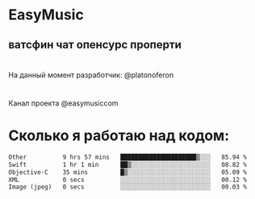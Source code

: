 # EasyMusic
## ватсфин чат опенсурс проперти

#
На данный момент разработчик: @platonoferon
#
Канал проекта @easymusiccom
#

# Сколько я работаю над кодом:
 <!--START_SECTION:waka-->

```txt
Other          9 hrs 57 mins   █████████████████████▒░░░   85.94 %
Swift          1 hr 1 min      ██▒░░░░░░░░░░░░░░░░░░░░░░   08.82 %
Objective-C    35 mins         █▒░░░░░░░░░░░░░░░░░░░░░░░   05.09 %
XML            0 secs          ░░░░░░░░░░░░░░░░░░░░░░░░░   00.12 %
Image (jpeg)   0 secs          ░░░░░░░░░░░░░░░░░░░░░░░░░   00.03 %
```

<!--END_SECTION:waka-->

